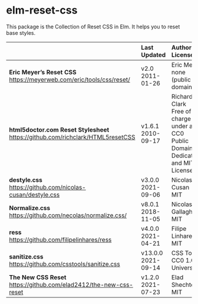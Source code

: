 # elm-reset-css

This package is the Collection of Reset CSS in Elm.
It helps you to reset base styles.

| | Last Updated | Author / License |
| :--- | :--- | :--- |
| **Eric Meyer’s Reset CSS**<br>https://meyerweb.com/eric/tools/css/reset/ | v2.0<br>2011-01-26 | Eric Meyer<br>none (public domain) |
| **html5doctor.com Reset Stylesheet**<br>https://github.com/richclark/HTML5resetCSS | v1.6.1<br>2010-09-17 | Richard Clark<br>Free of charge under a CC0 Public Domain Dedication and MIT License |
| **destyle.css**<br>https://github.com/nicolas-cusan/destyle.css | v3.0.0<br>2021-09-06 | Nicolas Cusan<br>MIT |
| **Normalize.css**<br>https://github.com/necolas/normalize.css/ | v8.0.1<br>2018-11-05 | Nicolas Gallagher<br>MIT |
| **ress**<br>https://github.com/filipelinhares/ress | v4.0.0<br>2021-04-21 | Filipe Linhares<br>MIT |
| **sanitize.css**<br>https://github.com/csstools/sanitize.css | v13.0.0<br>2021-09-14 | CSS Tools<br>CC0 1.0 Universal |
| **The New CSS Reset**<br>https://github.com/elad2412/the-new-css-reset | v1.2.0<br>2021-07-23 | Elad Shechter<br>MIT |

